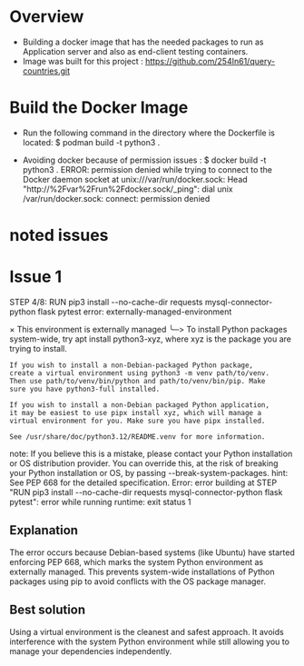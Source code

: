 # Overview
- Building a docker image that has the needed packages to run as Application server and also as end-client testing containers.
- Image was built for this project : https://github.com/254In61/query-countries.git

# Build the Docker Image

- Run the following command in the directory where the Dockerfile is located:
  $ podman build -t python3 .  

- Avoiding docker because of permission issues :
  $ docker build -t python3 .
   ERROR: permission denied while trying to connect to the Docker daemon socket at unix:///var/run/docker.sock: Head "http://%2Fvar%2Frun%2Fdocker.sock/_ping": dial unix /var/run/docker.sock: connect: permission denied

# noted issues
# Issue 1
STEP 4/8: RUN pip3 install --no-cache-dir requests mysql-connector-python flask pytest
error: externally-managed-environment

× This environment is externally managed
╰─> To install Python packages system-wide, try apt install
    python3-xyz, where xyz is the package you are trying to
    install.

    If you wish to install a non-Debian-packaged Python package,
    create a virtual environment using python3 -m venv path/to/venv.
    Then use path/to/venv/bin/python and path/to/venv/bin/pip. Make
    sure you have python3-full installed.

    If you wish to install a non-Debian packaged Python application,
    it may be easiest to use pipx install xyz, which will manage a
    virtual environment for you. Make sure you have pipx installed.

    See /usr/share/doc/python3.12/README.venv for more information.

note: If you believe this is a mistake, please contact your Python installation or OS distribution provider. You can override this, at the risk of breaking your Python installation or OS, by passing --break-system-packages.
hint: See PEP 668 for the detailed specification.
Error: error building at STEP "RUN pip3 install --no-cache-dir requests mysql-connector-python flask pytest": error while running runtime: exit status 1

## Explanation
The error occurs because Debian-based systems (like Ubuntu) have started enforcing PEP 668, which marks the system Python environment as externally managed. 
This prevents system-wide installations of Python packages using pip to avoid conflicts with the OS package manager.

## Best solution
Using a virtual environment is the cleanest and safest approach. It avoids interference with the system Python environment while still allowing you to manage your dependencies independently.
